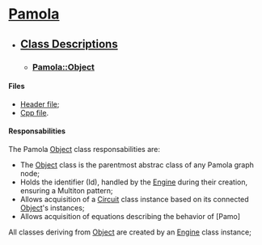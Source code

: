 [//]: # (Documentation Files)
[EleDes]: CircuitElement.md
[ObjDes]: Object.md
[EngDes]: Engine.md
[CirDes]: Circuit.md

[//]: # (Source Files)
[Eng]: ../../PamolaProject/PamolaProject/PamolaEngine.h
[EngCpp]: ../../PamolaProject/PamolaProject/PamolaEngine.cpp
[Obj]: ../../PamolaProject/PamolaProject/PamolaObject.h
[ObjCpp]: ../../PamolaProject/PamolaProject/PamolaObject.cpp
[Cir]: ../../PamolaProject/PamolaProject/Circuit.h   
[Ter]: ../../PamolaProject/PamolaProject/CircuitTerminal.h
[TerCpp]: ../../PamolaProject/PamolaProject/CircuitTerminal.cpp
[Nod]: ../../PamolaProject/PamolaProject/CircuitNode.h
[Ele]: ../../PamolaProject/PamolaProject/CircuitElement.h

# [Pamola](../README.md)
- ## [Class Descriptions](README.md)

  - ### [Pamola::Object][ObjDes]

#### Files

- [Header file][Obj];
- [Cpp file][ObjCpp].

#### Responsabilities

The Pamola [Object][ObjDes] class responsabilities are:
- The [Object][ObjDes] class is the parentmost abstrac class of any Pamola graph node;
- Holds the identifier (Id), handled by the [Engine][EngDes] during their creation, ensuring a Multiton pattern;
- Allows acquisition of a [Circuit][CirDes] class instance based on its connected [Object][ObjDes]'s instances;
- Allows acquisition of equations describing the behavior of [Pamo]



All classes deriving from [Object][ObjDes] are created by an [Engine][EngDes] class instance;

 
